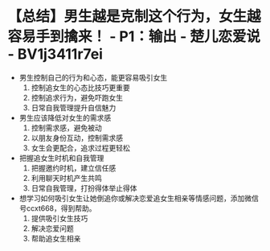# 【总结】男生越是克制这个行为，女生越容易手到擒来！ - P1：输出 - 楚儿恋爱说 - BV1j3411r7ei

-   男生控制自己的行为和心态，能更容易吸引女生
    1.  控制追女生的心态比技巧更重要
    2.  控制追求行为，避免吓跑女生
    3.  日常自我管理提升自信魅力
-   男生应该降低对女生的需求感
    1.  控制需求感，避免被动
    2.  以朋友身份互动，控制需求感
    3.  女生会更配合，追求过程更轻松
-   把握追女生时机和自我管理
    1.  把握邀约时机，建立信任感
    2.  利用聊天时机产生共鸣
    3.  日常自我管理，打扮得体举止得体
-   想学习如何吸引女生让她倒追你或解决恋爱追女生相亲等情感问题，添加微信号ccxt668，得到帮助。 
    1.  提供吸引女生技巧
    2.  解决恋爱问题
    3.  帮助追女生相亲